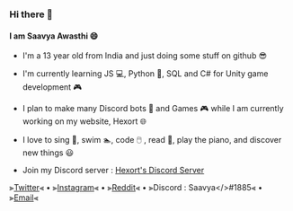 ### Hi there 👋

#### I am Saavya Awasthi 😄

+ I'm a 13 year old from India and just doing some stuff on github 😎

+ I'm currently learning JS 💻, Python 🐍, SQL and C# for Unity game development 🎮

+ I plan to make many Discord bots 🤖 and Games 🎮  while I am currently working on my website, Hexort 🌐

+ I love to sing 🎤, swim 🏊, code 🖱️ , read 📖, play the piano, and discover new things 😃

+ Join my Discord server : [Hexort's Discord Server](https://discord.gg/shdC7Gcnp2)    



⫸[Twitter](https://twitter.com/SaavyaAwasthi)⫷   •   ⫸[Instagram](https://www.instagram.com/saavyaawasthi_/)⫷   •   ⫸[Reddit](https://www.reddit.com/user/SaavyaAwasthi)⫷   •    ⫸Discord : Saavya</>#1885⫷ • ⫸[Email](https://mail.google.com/mail/u/0/#inbox?compose=CllgCJlFDFLXZRdkxVQNVkZLqXNPWRhvDCJGmpRznhwTvssrtnhTbsctcHBTpknqrXVJsgTclQq)⫷



<!--
**SaavyaAwasthi/SaavyaAwasthi** is a ✨ _special_ ✨ repository because its `README.md` (this file) appears on your GitHub profile.

Here are some ideas to get you started:

- 🔭 I’m currently working on ...
- 🌱 I’m currently learning ...
- 👯 I’m looking to collaborate on ...
- 🤔 I’m looking for help with ...
- 💬 Ask me about ...
- 📫 How to reach me: ...
- 😄 Pronouns: ...
- ⚡ Fun fact: ...
-->
